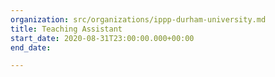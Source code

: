 ```yaml
---
organization: src/organizations/ippp-durham-university.md
title: Teaching Assistant
start_date: 2020-08-31T23:00:00.000+00:00
end_date: 

---
```

